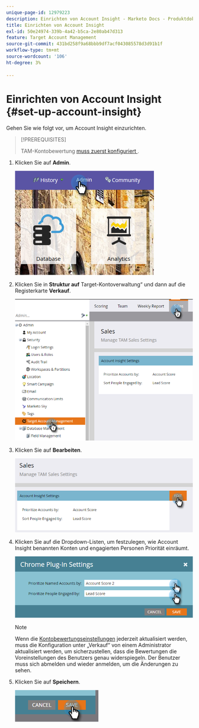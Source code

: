 ```yaml
---
unique-page-id: 12979223
description: Einrichten von Account Insight - Marketo Docs - Produktdokumentation
title: Einrichten von Account Insight
exl-id: 50e24974-339b-4a42-b5ca-2e80ab47d313
feature: Target Account Management
source-git-commit: 431bd258f9a68bbb9df7acf043085578d3d91b1f
workflow-type: tm+mt
source-wordcount: '106'
ht-degree: 3%

---
```


# Einrichten von Account Insight {#set-up-account-insight}

Gehen Sie wie folgt vor, um Account Insight einzurichten.

>[!PREREQUISITES]
>
>TAM-Kontobewertung [muss zuerst konfiguriert ](/help/marketo/product-docs/target-account-management/setup-tam/account-score.md).

1. Klicken Sie auf **Admin**.

   ![](assets/admin-1.png)

1. Klicken Sie in **Struktur auf** Target-Kontoverwaltung“ und dann auf die Registerkarte **Verkauf**.

   ![](assets/set-up-account-insight-2.png)

1. Klicken Sie auf **Bearbeiten**.

   ![](assets/set-up-account-insight-3.png)

1. Klicken Sie auf die Dropdown-Listen, um festzulegen, wie Account Insight benannten Konten und engagierten Personen Priorität einräumt.

   ![](assets/four-4.png)

   >[!NOTE]
   >
   >Wenn die [Kontobewertungseinstellungen](/help/marketo/product-docs/target-account-management/setup-tam/account-score.md) jederzeit aktualisiert werden, muss die Konfiguration unter „Verkauf“ von einem Administrator aktualisiert werden, um sicherzustellen, dass die Bewertungen die Voreinstellungen des Benutzers genau widerspiegeln. Der Benutzer muss sich abmelden und wieder anmelden, um die Änderungen zu sehen.

1. Klicken Sie auf **Speichern**.

   ![](assets/five-4.png)
